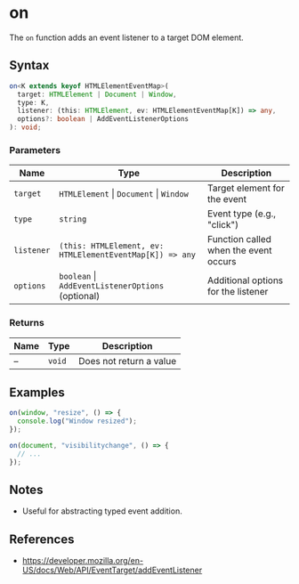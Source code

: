 # on

The `on` function adds an event listener to a target DOM element.

## Syntax

```typescript
on<K extends keyof HTMLElementEventMap>(
  target: HTMLElement | Document | Window,
  type: K,
  listener: (this: HTMLElement, ev: HTMLElementEventMap[K]) => any,
  options?: boolean | AddEventListenerOptions
): void;
```

### Parameters

| Name     | Type                                         | Description                              |
| -------- | -------------------------------------------- | ---------------------------------------- |
| `target`   | `HTMLElement` \| `Document` \| `Window`                | Target element for the event             |
| `type`     | `string`                                       | Event type (e.g., "click")              |
| `listener` | `(this: HTMLElement, ev: HTMLElementEventMap[K]) => any`                                     | Function called when the event occurs    |
| `options`  | `boolean` \| `AddEventListenerOptions` (optional)  | Additional options for the listener      |

### Returns

| Name | Type | Description |
| ---- | ---- | ----------- |
|  –   | `void` | Does not return a value |

## Examples

```typescript
on(window, "resize", () => {
  console.log("Window resized");
});

on(document, "visibilitychange", () => {
  // ...
});
```

## Notes

* Useful for abstracting typed event addition.

## References

* https://developer.mozilla.org/en-US/docs/Web/API/EventTarget/addEventListener